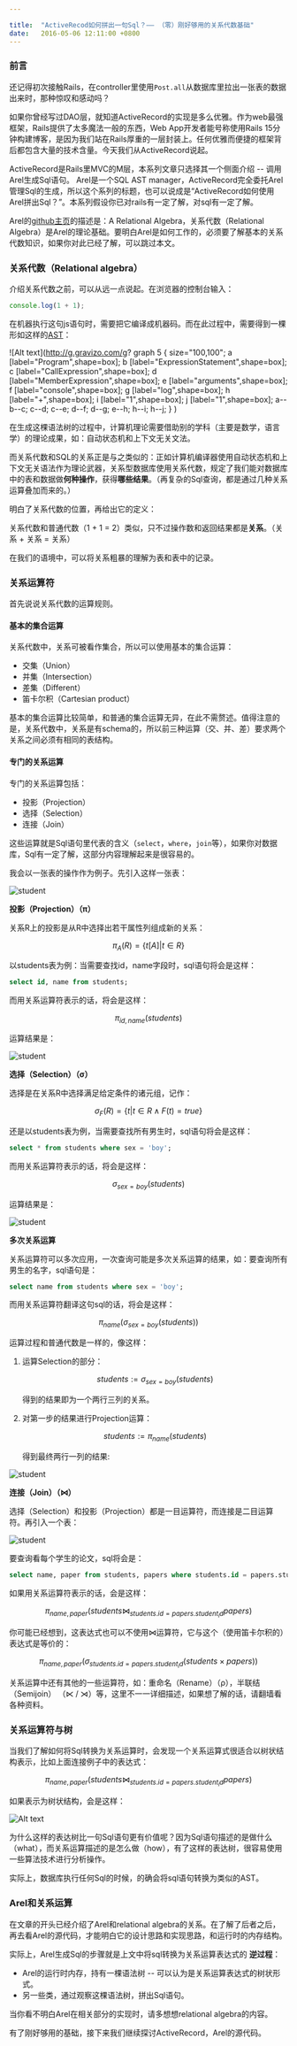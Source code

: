 ```yaml
---

title:  "ActiveRecod如何拼出一句Sql？—— （零）刚好够用的关系代数基础"
date:   2016-05-06 12:11:00 +0800
---
```


### 前言

还记得初次接触Rails，在controller里使用`Post.all`从数据库里拉出一张表的数据出来时，那种惊叹和感动吗？

如果你曾经写过DAO层，就知道ActiveRecord的实现是多么优雅。作为web最强框架，Rails提供了太多魔法一般的东西，Web App开发者能号称使用Rails 15分钟构建博客，是因为我们站在Rails厚重的一层封装上。任何优雅而便捷的框架背后都包含大量的技术含量。今天我们从ActiveRecord说起。

ActiveRecord是Rails里MVC的M层，本系列文章只选择其一个侧面介绍 -- 调用Arel生成Sql语句。 Arel是一个SQL AST manager，ActiveRecord完全委托Arel管理Sql的生成，所以这个系列的标题，也可以说成是“ActiveRecord如何使用Arel拼出Sql？”。本系列假设你已对rails有一定了解，对sql有一定了解。

Arel的[github主页](https://github.com/rails/arel)的描述是：A Relational Algebra，关系代数（Relational Algebra）是Arel的理论基础。要明白Arel是如何工作的，必须要了解基本的关系代数知识，如果你对此已经了解，可以跳过本文。

### 关系代数（Relational algebra）

介绍关系代数之前，可以从远一点说起。在浏览器的控制台输入：

~~~ js
console.log(1 + 1);
~~~

在机器执行这句js语句时，需要把它编译成机器码。而在此过程中，需要得到一棵形如这样的[AST](https://en.wikipedia.org/wiki/Abstract_syntax_tree)：

![Alt text](http://g.gravizo.com/g?
  graph 5 {
  size="100,100";
  a [label="Program",shape=box];
  b [label="ExpressionStatement",shape=box];
  c [label="CallExpression",shape=box];
  d [label="MemberExpression",shape=box];
  e [label="arguments",shape=box];
  f [label="console",shape=box];
  g [label="log",shape=box];
  h [label="+",shape=box];
  i [label="1",shape=box];
  j [label="1",shape=box];
  a--b--c;
  c--d;
  c--e;
  d--f;
  d--g;
  e--h;
  h--i;
  h--j;
  }
)

在生成这棵语法树的过程中，计算机理论需要借助别的学科（主要是数学，语言学）的理论成果，如：自动状态机和上下文无关文法。

而关系代数和SQL的关系正是与之类似的：正如计算机编译器使用自动状态机和上下文无关语法作为理论武器，关系型数据库使用关系代数，规定了我们能对数据库中的表和数据做**何种操作**，获得**哪些结果**。（再复杂的Sql查询，都是通过几种关系运算叠加而来的。）

明白了关系代数的位置，再给出它的定义：

关系代数和普通代数（1 + 1 = 2）类似，只不过操作数和返回结果都是**关系**。（关系 + 关系 = 关系）

在我们的语境中，可以将关系粗暴的理解为表和表中的记录。

### 关系运算符

首先说说关系代数的运算规则。

#### 基本的集合运算

关系代数中，关系可被看作集合，所以可以使用基本的集合运算：

- 交集（Union）
- 并集（Intersection）
- 差集（Different）
- 笛卡尔积（Cartesian product）

基本的集合运算比较简单，和普通的集合运算无异，在此不需赘述。值得注意的是，关系代数中，关系是有schema的，所以前三种运算（交、并、差）要求两个关系之间必须有相同的表结构。

#### 专门的关系运算

专门的关系运算包括：

- 投影（Projection）
- 选择（Selection）
- 连接（Join）

这些运算就是Sql语句里代表的含义（`select`，`where`，`join`等），如果你对数据库，Sql有一定了解，这部分内容理解起来是很容易的。

我会以一张表的操作作为例子。先引入这样一张表：

![student](/images/student.png)

**投影（Projection）（π）**

关系R上的投影是从R中选择出若干属性列组成新的关系：

$$ \pi_A(R) = \{ t[A] | t\in R  \} $$

以students表为例：当需要查找id，name字段时，sql语句将会是这样：

~~~ sql
select id, name from students;
~~~

而用关系运算符表示的话，将会是这样：

$$ \pi_{id,name}(students) $$

运算结果是：

![student](/images/student_1.png)

**选择（Selection）（σ）**

选择是在关系R中选择满足给定条件的诸元组，记作：

$$ \sigma_F(R) = \{  t | t\in R \land F(t) = true\} $$

还是以students表为例，当需要查找所有男生时，sql语句将会是这样：

~~~ sql
select * from students where sex = 'boy';
~~~

而用关系运算符表示的话，将会是这样：

$$ \sigma_{sex = boy}(students)  $$

运算结果是：

![student](/images/student_2.png)

**多次关系运算**

关系运算符可以多次应用，一次查询可能是多次关系运算的结果，如：要查询所有男生的名字，sql语句是：

~~~ sql
select name from students where sex = 'boy';
~~~

而用关系运算符翻译这句sql的话，将会是这样：

$$ \pi_{name}(\sigma_{sex = boy}(students)) $$

运算过程和普通代数是一样的，像这样：

1. 运算Selection的部分：

   $$ students := \sigma_{sex = boy}(students) $$

   得到的结果即为一个两行三列的关系。

2. 对第一步的结果进行Projection运算：

   $$ students := \pi_{name}(students) $$

   得到最终两行一列的结果:

![student](/images/student_3.png)

**连接（Join）（⋈）**

选择（Selection）和投影（Projection）都是一目运算符，而连接是二目运算符。再引入一个表：

![student](/images/paper.png)

要查询看每个学生的论文，sql将会是：

~~~ sql
select name, paper from students, papers where students.id = papers.student_id;
~~~

如果用关系运算符表示的话，会是这样：

$$ \pi_{name,paper}(students \bowtie_{students.id = papers.student_id} papers) $$

你可能已经想到，这表达式也可以不使用⋈运算符，它与这个（使用笛卡尔积的）表达式是等价的：

$$ \pi_{name,paper}(\sigma_{students.id = papers.student_id}(students \times papers)) $$

关系运算中还有其他的一些运算符，如：重命名（Rename）（ρ），半联结（Semijoin） （⋉ / ⋊）等，这里不一一详细描述，如果想了解的话，请翻墙看各种资料。

### 关系运算符与树

当我们了解如何将Sql转换为关系运算时，会发现一个关系运算式很适合以树状结构表示，比如上面连接例子中的表达式：

$$ \pi_{name,paper}(students \bowtie_{students.id = papers.student_id} papers) $$

如果表示为树状结构，会是这样：


![Alt text](/images/final.png)

为什么这样的表达树比一句Sql语句更有价值呢？因为Sql语句描述的是做什么（what），而关系运算描述的是怎么做（how），有了这样的表达树，很容易使用一些算法技术进行分析操作。

实际上，数据库执行任何Sql的时候，的确会将sql语句转换为类似的AST。

### Arel和关系运算

在文章的开头已经介绍了Arel和relational algebra的关系。在了解了后者之后，再去看Arel的源代码，才能明白它的设计思路和实现思路，和运行时的内存结构。

实际上，Arel生成Sql的步骤就是上文中将sql转换为关系运算表达式的 **逆过程**：

- Arel的运行时内存，持有一棵语法树 -- 可以认为是关系运算表达式的树状形式。
- 另一些类，通过观察这棵语法树，拼出Sql语句。

当你看不明白Arel在相关部分的实现时，请多想想relational algebra的内容。

有了刚好够用的基础，接下来我们继续探讨ActiveRecord，Arel的源代码。
